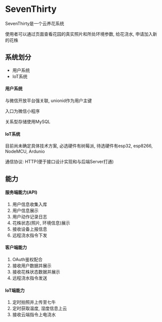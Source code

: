 # SevenThirty

SevenThirty是一个云养花系统

使用者可以通过页面查看花园的真实照片和所处环境参数, 给花浇水, 申请加入新的花株

## 系统划分

* 用户系统
* IoT系统

#### 用户系统

与微信开放平台强关联, unionid作为用户主键

入口为微信小程序

关系型存储使用MySQL

#### IoT系统

目前尚未确定具体技术方案, 必选硬件有树莓派, 待选硬件有esp32, esp8266, NodeMCU, Ardunio

通信协议: HTTP(便于接口设计实现和与后端Server打通)


## 能力

#### 服务端能力(API)

1. 用户信息收集入库
2. 用户信息展示
3. 用户动作记录日志
4. 花株状态(照片, 环境信息)展示
5. 接收设备上报信息
6. 远程浇水指令下发

#### 客户端能力

1. OAuth鉴权配合
2. 接收用户数据并展示
3. 接收花株状态数据并展示
4. 远程浇水指令发送

#### IoT端能力

1. 定时拍照并上传至七牛
2. 定时获取温度, 湿度信息上云
3. 接收云端指令上电浇水